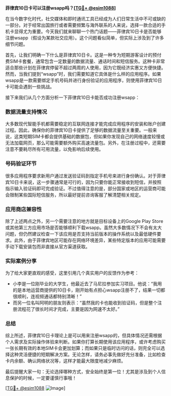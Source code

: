 **菲律宾10日卡可以注册wsapp吗？[[TG💪+ @esim1088](https://t.me/s/esim1088)]**

在当今数字化时代，社交媒体和即时通讯工具已经成为人们日常生活中不可或缺的一部分。对于经常出国旅行或者需要频繁与海外联系的人来说，选择一款合适的手机卡显得尤为重要。今天我们就来聊聊一个热门话题——菲律宾10日卡是否能够注册wsapp（假设为某款社交应用）。这个问题看似简单，但实际上涉及到了许多细节问题。

首先，让我们明确一下什么是菲律宾10日卡。这是一种专为短期游客设计的预付费SIM卡套餐，通常包含一定数量的数据流量、通话时间和短信服务。这种卡非常适合那些计划在菲律宾停留不超过两周的人使用，因为它既经济实惠又方便快捷。然而，当我们提到“wsapp”时，我们需要知道它具体是什么样的应用程序。如果wsapp是一款需要绑定手机号码并进行身份验证的应用程序，则使用菲律宾10日卡可能会遇到一些挑战。

接下来我们从几个方面分析一下菲律宾10日卡能否成功注册wsapp：

### 数据流量支持情况

大多数现代智能手机都需要稳定的互联网连接才能完成应用程序的安装和账户创建过程。因此，确保你的菲律宾10日卡提供了足够的数据流量至关重要。一般来说，这类短期SIM卡都会提供基础的数据包，但如果你发现自己的网络速度较慢或无法加载网页，那么可能需要额外购买高速流量包。另外，在注册过程中，还需要注意不要耗尽所有可用流量，以免影响后续使用。

### 号码验证环节

很多应用程序要求新用户通过发送验证码到指定手机号来进行身份确认。对于菲律宾10日卡来说，这一步骤通常是可行的，因为只要你能正常接收到短信，并按照指示输入验证码即可完成验证。不过值得注意的是，部分国家或地区的运营商可能会限制某些国际短信服务，所以最好提前咨询客服了解清楚相关规定。

### 应用商店兼容性

除了上述两点之外，另一个需要注意的地方就是目标设备上的Google Play Store或其他第三方应用市场是否能够顺利下载wsapp。虽然大多数情况下不会有太大问题，但仍然建议检查一下该应用是否支持当前版本的操作系统以及最低硬件要求。此外，由于菲律宾地区可能存在网络环境差异，某些特定版本的应用可能需要手动下载安装包而非直接从官方渠道获取。

### 实际案例分享

为了给大家更直观的感受，这里引用几个真实用户的反馈作为参考：
- 小李是一位刚毕业的大学生，他最近去了马尼拉参加实习项目。他说：“我用的是本地运营商提供的10日卡，刚开始有点担心wsapp注册不了，结果一切都很顺利，连视频通话都特别清晰！”
- 而另一位名叫阿明的朋友则表示：“虽然我的卡也能收到验证码，但是整个注册流程花了很长时间才完成，主要是因为网速不太好。”

### 总结

综上所述，菲律宾10日卡理论上是可以用来注册wsapp的，但具体情况还需根据个人需求及实际操作体验来判断。如果你打算长期使用该应用程序，或许考虑购买一张长期有效的本地SIM卡会更加划算；而如果只是临时访问的话，则完全可以选择这种灵活便捷的短期解决方案。无论怎样，请务必事先做好充分准备，比如检查卡内余额、确认网络状况等，这样才能最大限度地减少麻烦。

最后提醒大家一句：无论选择哪种方式，安全始终是第一位！尤其是涉及到个人信息保护的时候，一定要谨慎行事哦！

[[TG💪+ @esim1088](https://t.me/s/esim1088) ![Image](https://i.postimg.cc/4NQfJmqS/Snipaste-2025-05-13-00-14-12.png)]